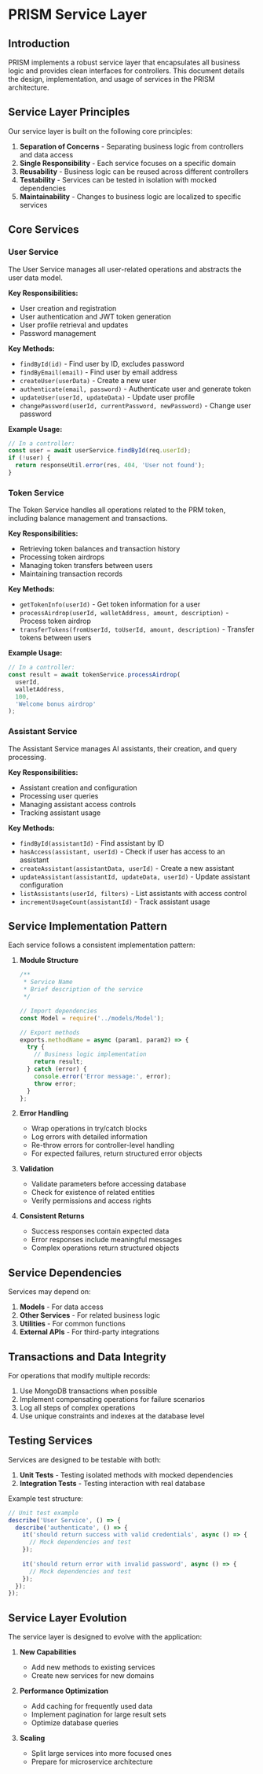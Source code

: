# PRISM Service Layer

## Introduction

PRISM implements a robust service layer that encapsulates all business logic and provides clean interfaces for controllers. This document details the design, implementation, and usage of services in the PRISM architecture.

## Service Layer Principles

Our service layer is built on the following core principles:

1. **Separation of Concerns** - Separating business logic from controllers and data access
2. **Single Responsibility** - Each service focuses on a specific domain
3. **Reusability** - Business logic can be reused across different controllers
4. **Testability** - Services can be tested in isolation with mocked dependencies
5. **Maintainability** - Changes to business logic are localized to specific services

## Core Services

### User Service

The User Service manages all user-related operations and abstracts the user data model.

**Key Responsibilities:**
- User creation and registration
- User authentication and JWT token generation
- User profile retrieval and updates
- Password management

**Key Methods:**
- `findById(id)` - Find user by ID, excludes password
- `findByEmail(email)` - Find user by email address
- `createUser(userData)` - Create a new user
- `authenticate(email, password)` - Authenticate user and generate token
- `updateUser(userId, updateData)` - Update user profile
- `changePassword(userId, currentPassword, newPassword)` - Change user password

**Example Usage:**
```javascript
// In a controller:
const user = await userService.findById(req.userId);
if (!user) {
  return responseUtil.error(res, 404, 'User not found');
}
```

### Token Service

The Token Service handles all operations related to the PRM token, including balance management and transactions.

**Key Responsibilities:**
- Retrieving token balances and transaction history
- Processing token airdrops
- Managing token transfers between users
- Maintaining transaction records

**Key Methods:**
- `getTokenInfo(userId)` - Get token information for a user
- `processAirdrop(userId, walletAddress, amount, description)` - Process token airdrop
- `transferTokens(fromUserId, toUserId, amount, description)` - Transfer tokens between users

**Example Usage:**
```javascript
// In a controller:
const result = await tokenService.processAirdrop(
  userId,
  walletAddress,
  100,
  'Welcome bonus airdrop'
);
```

### Assistant Service

The Assistant Service manages AI assistants, their creation, and query processing.

**Key Responsibilities:**
- Assistant creation and configuration
- Processing user queries
- Managing assistant access controls
- Tracking assistant usage

**Key Methods:**
- `findById(assistantId)` - Find assistant by ID
- `hasAccess(assistant, userId)` - Check if user has access to an assistant
- `createAssistant(assistantData, userId)` - Create a new assistant
- `updateAssistant(assistantId, updateData, userId)` - Update assistant configuration
- `listAssistants(userId, filters)` - List assistants with access control
- `incrementUsageCount(assistantId)` - Track assistant usage

## Service Implementation Pattern

Each service follows a consistent implementation pattern:

1. **Module Structure**
   ```javascript
   /**
    * Service Name
    * Brief description of the service
    */
   
   // Import dependencies
   const Model = require('../models/Model');
   
   // Export methods
   exports.methodName = async (param1, param2) => {
     try {
       // Business logic implementation
       return result;
     } catch (error) {
       console.error('Error message:', error);
       throw error;
     }
   };
   ```

2. **Error Handling**
   - Wrap operations in try/catch blocks
   - Log errors with detailed information
   - Re-throw errors for controller-level handling
   - For expected failures, return structured error objects

3. **Validation**
   - Validate parameters before accessing database
   - Check for existence of related entities
   - Verify permissions and access rights

4. **Consistent Returns**
   - Success responses contain expected data
   - Error responses include meaningful messages
   - Complex operations return structured objects

## Service Dependencies

Services may depend on:

1. **Models** - For data access
2. **Other Services** - For related business logic
3. **Utilities** - For common functions
4. **External APIs** - For third-party integrations

## Transactions and Data Integrity

For operations that modify multiple records:

1. Use MongoDB transactions when possible
2. Implement compensating operations for failure scenarios
3. Log all steps of complex operations
4. Use unique constraints and indexes at the database level

## Testing Services

Services are designed to be testable with both:

1. **Unit Tests** - Testing isolated methods with mocked dependencies
2. **Integration Tests** - Testing interaction with real database

Example test structure:
```javascript
// Unit test example
describe('User Service', () => {
  describe('authenticate', () => {
    it('should return success with valid credentials', async () => {
      // Mock dependencies and test
    });
    
    it('should return error with invalid password', async () => {
      // Mock dependencies and test
    });
  });
});
```

## Service Layer Evolution

The service layer is designed to evolve with the application:

1. **New Capabilities**
   - Add new methods to existing services
   - Create new services for new domains

2. **Performance Optimization**
   - Add caching for frequently used data
   - Implement pagination for large result sets
   - Optimize database queries

3. **Scaling**
   - Split large services into more focused ones
   - Prepare for microservice architecture 